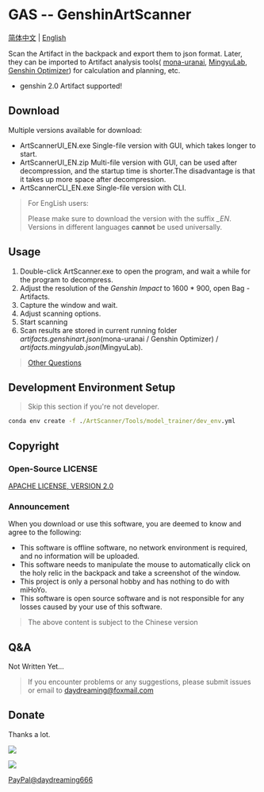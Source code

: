 # GAS -- GenshinArtScanner

[简体中文](./README.md) | [English](./README_en.md)

Scan the Artifact in the backpack and export them to json format. Later, they can be imported to Artifact analysis tools( [mona-uranai](https://www.mona-uranai.com), [MingyuLab](https://genshin.mingyulab.com), [Genshin Optimizer](https://frzyc.github.io/genshin-optimizer )) for calculation and planning, etc. 

- genshin 2.0 Artifact supported!

## Download

Multiple versions available for download: 

- ArtScannerUI_EN.exe
  Single-file version with GUI, which takes longer to start.
- ArtScannerUI_EN.zip
  Multi-file version with GUI, can be used after decompression, and the startup time is shorter.The disadvantage is that it takes up more space after decompression.
- ArtScannerCLI_EN.exe
  Single-file version with CLI.

> For EngLish users:
> 
> Please make sure to download the version with the suffix *_EN*. Versions in different languages **cannot** be used universally. 


## Usage

1. Double-click ArtScanner.exe to open the program, and wait a while for the program to decompress. 
2. Adjust the resolution of the *Genshin Impact* to 1600 * 900, open Bag - Artifacts.
3. Capture the window and wait.
4. Adjust scanning options.
5. Start scanning 
6. Scan results are stored in current running folder *artifacts.genshinart.json*(mona-uranai / Genshin Optimizer) / *artifacts.mingyulab.json*(MingyuLab).

> [Other Questions](#Q&A)


## Development Environment Setup 

> Skip this section if you're not developer.

```cmd
conda env create -f ./ArtScanner/Tools/model_trainer/dev_env.yml
```

## Copyright

### Open-Source LICENSE

[APACHE LICENSE, VERSION 2.0](http://www.apache.org/licenses/LICENSE-2.0.html)

### Announcement

When you download or use this software, you are deemed to know and agree to the following: 

- This software is offline software, no network environment is required, and no information will be uploaded. 
- This software needs to manipulate the mouse to automatically click on the holy relic in the backpack and take a screenshot of the window. 
- This project is only a personal hobby and has nothing to do with miHoYo.
- This software is open source software and is not responsible for any losses caused by your use of this software. 

> The above content is subject to the Chinese version 


## Q&A

Not Written Yet...

> If you encounter problems or any suggestions, please submit issues or email to [daydreaming@foxmail.com](mailto://daydreaming@foxmail.com)


## Donate

Thanks a lot.

![](https://daydreaming.top/wp-content/uploads/2021/08/QQ图片20210822004740.jpg)

![](https://daydreaming.top/wp-content/uploads/2021/08/QQ图片20210822004735.png)

[PayPal@daydreaming666](https://www.paypal.me/daydreaming666)